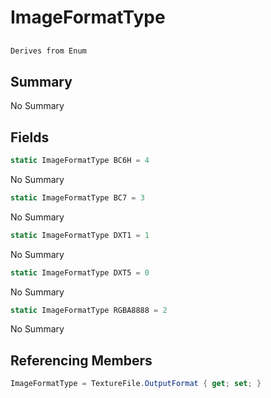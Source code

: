 # ImageFormatType

## 
```c#
Derives from Enum
```

## Summary

No Summary
## Fields

```c#
static ImageFormatType BC6H = 4
```
No Summary
```c#
static ImageFormatType BC7 = 3
```
No Summary
```c#
static ImageFormatType DXT1 = 1
```
No Summary
```c#
static ImageFormatType DXT5 = 0
```
No Summary
```c#
static ImageFormatType RGBA8888 = 2
```
No Summary
## Referencing Members

```c#
ImageFormatType = TextureFile.OutputFormat { get; set; } 
```
